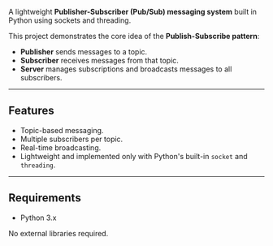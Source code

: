 A lightweight **Publisher-Subscriber (Pub/Sub) messaging system** built in Python using sockets and threading.  

This project demonstrates the core idea of the **Publish-Subscribe pattern**:
- **Publisher** sends messages to a topic.
- **Subscriber** receives messages from that topic.
- **Server** manages subscriptions and broadcasts messages to all subscribers.

---

##  Features
- Topic-based messaging.
- Multiple subscribers per topic.
- Real-time broadcasting.
- Lightweight and implemented only with Python's built-in `socket` and `threading`.

---

##  Requirements
- Python 3.x

No external libraries required.

